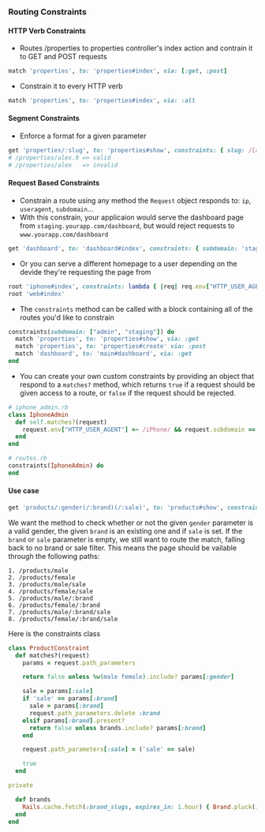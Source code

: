 ### Routing Constraints

#### HTTP Verb Constraints

* Routes /properties to properties controller's index action and contrain it to GET and POST requests

```ruby
match 'properties', to: 'properties#index', via: [:get, :post]
```

* Constrain it to every HTTP verb

```ruby
match 'properties', to: 'properties#index', via: :all
```

#### Segment Constraints

* Enforce a format for a given parameter

```ruby
get 'properties/:slug', to: 'properties#show', constraints: { slug: /[a-z]+\.\d+/ }
# /properties/alex.9 => valid
# /properties/alex   => invalid
```

#### Request Based Constraints

* Constrain a route using any method the `Request` object responds to: `ip`, `useragent`, `subdomain`...
* With this constrain, your applicaion would serve the dashboard page from `staging.yourapp.com/dashboard`, but would reject requests to `www.yourapp.com/dashboard`

```ruby
get 'dashboard', to: 'dashboard#index', constraints: { subdomain: 'staging' }
```

* Or you can serve a different homepage to a user depending on the devide they're requesting the page from

```ruby
root 'iphone#index', constraints: lambda { |req| req.env["HTTP_USER_AGENT"] =~ /iPhone/ }
root 'web#index'
```

* The `constraints` method can be called with a block containing all of the routes you'd like to constrain

```ruby
constraints(subdomain: ["admin", "staging"]) do
  match 'properties', to: 'properties#show', via: :get
  match 'properties', to: 'properties#create' via: :post
  match 'dashboard', to: 'main#dashboard', via: :get
end
```

* You can create your own custom constraints by providing an object that respond to a `matches?` method, which returns `true` if a request should be given access to a route, or `false` if the request should be rejected.

```ruby
# iphone_admin.rb
class IphoneAdmin
  def self.matches?(request)
    request.env["HTTP_USER_AGENT"] =~ /iPhone/ && request.subdomain == "admin"
  end
end

# routes.rb
constraints(IphoneAdmin) do
end
```

#### Use case

```ruby
get 'products/:gender(/:brand)(/:sale)', to: 'products#show', constraints: ProductConstraint.new
```

We want the method to check whether or not the given `gender` parameter is a valid gender, the given `brand` is an existing one and if `sale` is set. If the `brand` or `sale` parameter is empty, we still want to route the match, falling back to no brand or sale filter. This means the page should be vailable through the following paths:

```
1. /products/male
2. /products/female
3. /products/male/sale
4. /products/female/sale
5. /products/male/:brand
6. /products/female/:brand
7. /products/male/:brand/sale
8. /products/female/:brand/sale
```

Here is the constraints class

```ruby
class ProductConstraint
  def matches?(request)
    params = request.path_parameters

    return false unless %w(male female).include? params[:gender]

    sale = params[:sale]
    if 'sale' == params[:brand]
      sale = params[:brand]
      request.path_parameters.delete :brand
    elsif params[:brand].present?
      return false unless brands.include? params[:brand]
    end

    request.path_parameters[:sale] = ('sale' == sale)

    true
  end

private

  def brands
    Rails.cache.fetch(:brand_slugs, expires_in: 1.hour) { Brand.pluck(:slug) }
  end
end
```
